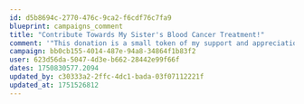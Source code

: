 ```yaml
---
id: d5b8694c-2770-476c-9ca2-f6cdf76c7fa9
blueprint: campaigns_comment
title: "Contribute Towards My Sister's Blood Cancer Treatment!"
comment: '"This donation is a small token of my support and appreciation for the tireless work your organization is doing. It brings me joy to know that my contribution will go toward bringing comfort and opportunity to someone’s life."'
campaign: bb0cb155-4014-487e-94a8-34864f1b83f2
user: 623d56da-5047-4d3e-b662-28442e99f66f
dates: 1750830577.2094
updated_by: c30333a2-2ffc-4dc1-bada-03f07112221f
updated_at: 1751526812
---
```

